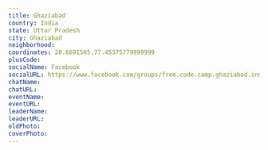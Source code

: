 ```yaml
---
title: Ghaziabad
country: India
state: Uttar Pradesh
city: Ghaziabad
neighborhood: 
coordinates: 28.6691565,77.45375779999999
plusCode:
socialName: Facebook
socialURL: https://www.facebook.com/groups/free.code.camp.ghaziabad.india/
chatName:
chatURL:
eventName:
eventURL:
leaderName:
leaderURL:
oldPhoto: 
coverPhoto:
---
```


